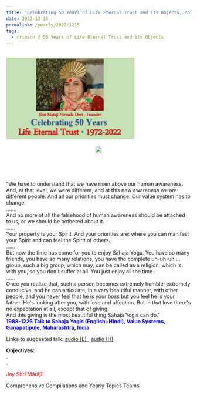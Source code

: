 ```yaml
---
title: 'Celebrating 50 Years of Life Eternal Trust and its Objects, Post 32'
date: 2022-12-15
permalink: /yearly/2022/1215
tags:
  - crimson @ 50 Years of Life Eternal Trust and its Objects
---
```


<br>
<div style="text-align: left"><img src="/images/Celebrating50YearsLET.png" width="350" /></div><br>

<div style="text-align: center"><img src="/images/image1091_Photo_credit_Alessandra_Pallini.jpg" /></div>

<br>
<p style="color:DarkGreen; text-align:center">
<font size="+2"><b></b><br></font>
</p>

<p>
"We have to understand that we have risen above our human awareness. And, at that level, we were different, and at this new awareness we are different people. And all our priorities must change. Our value system has to change.<br>
.......<br>
And no more of all the falsehood of human awareness should be attached to us, or we should be bothered about it.<br>
......<br>
Your property is your Spirit. And your priorities are: where you can manifest your Spirit and can feel the Spirit of others.<br>
......<br>
But now the time has come for you to enjoy Sahaja Yoga. You have so many friends, you have so many relations, you have the complete uh-uh-uh ... group, such a big group, which may, can be called as a religion, which is with you, so you don't suffer at all. You just enjoy all the time.<br>
......<br>
Once you realize that, such a person becomes extremely humble, extremely conducive, and he can articulate, in a very beautiful manner, with other people, and you never feel that he is your boss but you feel he is your father. He's looking after you, with love and affection. But in that love there's no expectation at all, except that of giving.<br>
And this giving is the most beautiful thing Sahaja Yogis can do."<br>
<font color="blue"><b>1988-1226 Talk to Sahaja Yogis (English+Hindi), Value Systems, Gaṇapatīpuḷe, Maharashtra, India</b></font><br>
</p>

Links to suggested talk: <a href="https://soundcloud.com/sahaja-library/1988-1226-value-systems-english-1"> audio (E) </a>, <a href="https://soundcloud.com/sahaja-library/1988-1226-value-systems-hindi"> audio (H) </a><br>

<p>
<b>Objectives:</b><br>
.<br>
.<br>
</p>

<p style="color:red;">Jay Śhrī Mātājī!<br></p>

<p>Comprehensive Compilations and Yearly Topics Teams</p>